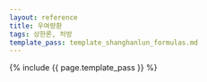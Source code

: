 ```yaml
---
layout: reference
title: 우여량환
tags: 상한론, 처방
template_pass: template_shanghanlun_formulas.md
---
```



{% include {{ page.template_pass }} %}